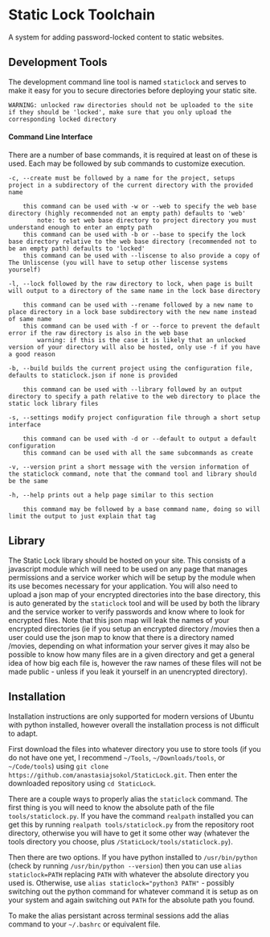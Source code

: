 # Static Lock Toolchain

A system for adding password-locked content to static websites.

## Development Tools

The development command line tool is named `staticlock` and serves to make it easy for you to secure directories before deploying your static site.

    WARNING: unlocked raw directories should not be uploaded to the site if they should be 'locked', make sure that you only upload the corresponding locked directory

#### Command Line Interface

There are a number of base commands, it is required at least on of these is used. Each may be followed by sub commands to customize execution.

    -c, --create must be followed by a name for the project, setups project in a subdirectory of the current directory with the provided name

        this command can be used with -w or --web to specify the web base directory (highly recommended not an empty path) defaults to 'web'
            note: to set web base directory to project directory you must understand enough to enter an empty path
        this command can be used with -b or --base to specify the lock base directory relative to the web base directory (recommended not to be an empty path) defaults to 'locked'
        this command can be used with --liscense to also provide a copy of The Unliscense (you will have to setup other liscense systems yourself)
    
    -l, --lock followed by the raw directory to lock, when page is built will output to a directory of the same name in the lock base directory

        this command can be used with --rename followed by a new name to place directory in a lock base subdirectory with the new name instead of same name
        this command can be used with -f or --force to prevent the default error if the raw directory is also in the web base
            warning: if this is the case it is likely that an unlocked version of your directory will also be hosted, only use -f if you have a good reason
    
    -b, --build builds the current project using the configuration file, defaults to staticlock.json if none is provided

        this command can be used with --library followed by an output directory to specify a path relative to the web directory to place the static lock library files

    -s, --settings modify project configuration file through a short setup interface

        this command can be used with -d or --default to output a default configuration
        this command can be used with all the same subcommands as create

    -v, --version print a short message with the version information of the staticlock command, note that the command tool and library should be the same

    -h, --help prints out a help page similar to this section

        this command may be followed by a base command name, doing so will limit the output to just explain that tag

## Library

The Static Lock library should be hosted on your site. This consists of a javascript module which will need to be used on any page that manages permissions and a service worker which will be setup by the module when its use becomes necessary for your application. You will also need to upload a json map of your encrypted directories into the base directory, this is auto generated by the `staticlock` tool and will be used by both the library and the service worker to verify passwords and know where to look for encrypted files. Note that this json map will leak the names of your encrypted directories (ie if you setup an encrypted directory /movies then a user could use the json map to know that there is a directory named /movies, depending on what information your server gives it may also be possible to know how many files are in a given directory and get a general idea of how big each file is, however the raw names of these files will not be made public - unless if you leak it yourself in an unencrypted directory).

## Installation 

Installation instructions are only supported for modern versions of Ubuntu with python installed, however overall the installation process is not difficult to adapt. 

First download the files into whatever directory you use to store tools (if you do not have one yet, I recommend `~/Tools`, `~/Downloads/tools`, or `~/Code/tools`) using `git clone https://github.com/anastasiajsokol/StaticLock.git`. Then enter the downloaded repository using `cd StaticLock`.

There are a couple ways to properly alias the `staticlock` command. The first thing is you will need to know the absolute path of the file `tools/staticlock.py`. If you have the command `realpath` installed you can get this by running `realpath tools/staticlock.py` from the repository root directory, otherwise you will have to get it some other way (whatever the tools directory you choose, plus `/StaticLock/tools/staticlock.py`).

Then there are two options. If you have python installed to `/usr/bin/python` (check by running `/usr/bin/python --version`) then you can use `alias staticlock=PATH` replacing `PATH` with whatever the absolute directory you used is. Otherwise, use `alias staticlock="python3 PATH"` - possibly switching out the python command for whatever command it is setup as on your system and again switching out `PATH` for the absolute path you found.

To make the alias persistant across terminal sessions add the alias command to your `~/.bashrc` or equivalent file.